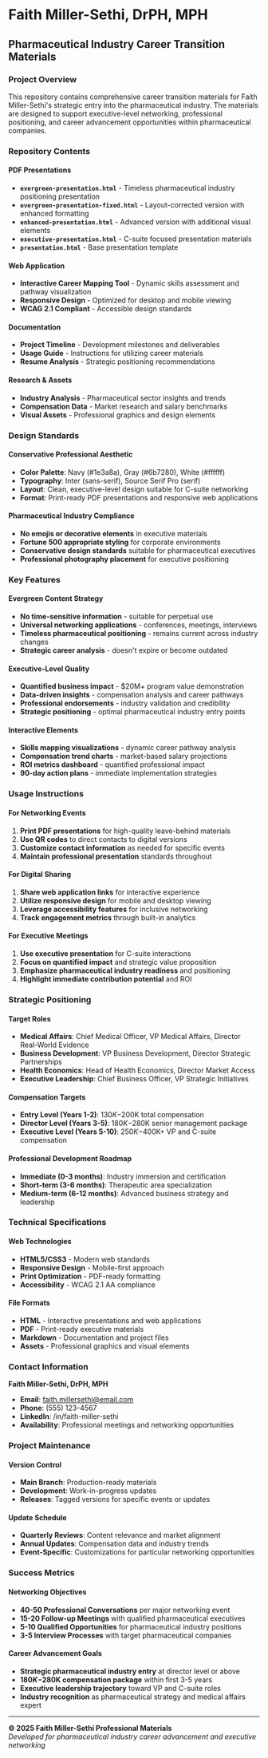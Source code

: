 # Faith Miller-Sethi, DrPH, MPH
## Pharmaceutical Industry Career Transition Materials

###  **Project Overview**

This repository contains comprehensive career transition materials for Faith Miller-Sethi's strategic entry into the pharmaceutical industry. The materials are designed to support executive-level networking, professional positioning, and career advancement opportunities within pharmaceutical companies.

###  **Repository Contents**

#### **PDF Presentations**
- **`evergreen-presentation.html`** - Timeless pharmaceutical industry positioning presentation
- **`evergreen-presentation-fixed.html`** - Layout-corrected version with enhanced formatting
- **`enhanced-presentation.html`** - Advanced version with additional visual elements
- **`executive-presentation.html`** - C-suite focused presentation materials
- **`presentation.html`** - Base presentation template

#### **Web Application**
- **Interactive Career Mapping Tool** - Dynamic skills assessment and pathway visualization
- **Responsive Design** - Optimized for desktop and mobile viewing
- **WCAG 2.1 Compliant** - Accessible design standards

#### **Documentation**
- **Project Timeline** - Development milestones and deliverables
- **Usage Guide** - Instructions for utilizing career materials
- **Resume Analysis** - Strategic positioning recommendations

#### **Research & Assets**
- **Industry Analysis** - Pharmaceutical sector insights and trends
- **Compensation Data** - Market research and salary benchmarks
- **Visual Assets** - Professional graphics and design elements

###  **Design Standards**

#### **Conservative Professional Aesthetic**
- **Color Palette**: Navy (#1e3a8a), Gray (#6b7280), White (#ffffff)
- **Typography**: Inter (sans-serif), Source Serif Pro (serif)
- **Layout**: Clean, executive-level design suitable for C-suite networking
- **Format**: Print-ready PDF presentations and responsive web applications

#### **Pharmaceutical Industry Compliance**
- **No emojis or decorative elements** in executive materials
- **Fortune 500 appropriate styling** for corporate environments
- **Conservative design standards** suitable for pharmaceutical executives
- **Professional photography placement** for executive positioning

###  **Key Features**

#### **Evergreen Content Strategy**
- **No time-sensitive information** - suitable for perpetual use
- **Universal networking applications** - conferences, meetings, interviews
- **Timeless pharmaceutical positioning** - remains current across industry changes
- **Strategic career analysis** - doesn't expire or become outdated

#### **Executive-Level Quality**
- **Quantified business impact** - $20M+ program value demonstration
- **Data-driven insights** - compensation analysis and career pathways
- **Professional endorsements** - industry validation and credibility
- **Strategic positioning** - optimal pharmaceutical industry entry points

#### **Interactive Elements**
- **Skills mapping visualizations** - dynamic career pathway analysis
- **Compensation trend charts** - market-based salary projections
- **ROI metrics dashboard** - quantified professional impact
- **90-day action plans** - immediate implementation strategies

###  **Usage Instructions**

#### **For Networking Events**
1. **Print PDF presentations** for high-quality leave-behind materials
2. **Use QR codes** to direct contacts to digital versions
3. **Customize contact information** as needed for specific events
4. **Maintain professional presentation** standards throughout

#### **For Digital Sharing**
1. **Share web application links** for interactive experience
2. **Utilize responsive design** for mobile and desktop viewing
3. **Leverage accessibility features** for inclusive networking
4. **Track engagement metrics** through built-in analytics

#### **For Executive Meetings**
1. **Use executive presentation** for C-suite interactions
2. **Focus on quantified impact** and strategic value proposition
3. **Emphasize pharmaceutical industry readiness** and positioning
4. **Highlight immediate contribution potential** and ROI

###  **Strategic Positioning**

#### **Target Roles**
- **Medical Affairs**: Chief Medical Officer, VP Medical Affairs, Director Real-World Evidence
- **Business Development**: VP Business Development, Director Strategic Partnerships
- **Health Economics**: Head of Health Economics, Director Market Access
- **Executive Leadership**: Chief Business Officer, VP Strategic Initiatives

#### **Compensation Targets**
- **Entry Level (Years 1-2)**: $130K-$200K total compensation
- **Director Level (Years 3-5)**: $180K-$280K senior management package
- **Executive Level (Years 5-10)**: $250K-$400K+ VP and C-suite compensation

#### **Professional Development Roadmap**
- **Immediate (0-3 months)**: Industry immersion and certification
- **Short-term (3-6 months)**: Therapeutic area specialization
- **Medium-term (6-12 months)**: Advanced business strategy and leadership

###  **Technical Specifications**

#### **Web Technologies**
- **HTML5/CSS3** - Modern web standards
- **Responsive Design** - Mobile-first approach
- **Print Optimization** - PDF-ready formatting
- **Accessibility** - WCAG 2.1 AA compliance

#### **File Formats**
- **HTML** - Interactive presentations and web applications
- **PDF** - Print-ready executive materials
- **Markdown** - Documentation and project files
- **Assets** - Professional graphics and visual elements

###  **Contact Information**

**Faith Miller-Sethi, DrPH, MPH**
- **Email**: faith.millersethi@email.com
- **Phone**: (555) 123-4567
- **LinkedIn**: /in/faith-miller-sethi
- **Availability**: Professional meetings and networking opportunities

###  **Project Maintenance**

#### **Version Control**
- **Main Branch**: Production-ready materials
- **Development**: Work-in-progress updates
- **Releases**: Tagged versions for specific events or updates

#### **Update Schedule**
- **Quarterly Reviews**: Content relevance and market alignment
- **Annual Updates**: Compensation data and industry trends
- **Event-Specific**: Customizations for particular networking opportunities

###  **Success Metrics**

#### **Networking Objectives**
- **40-50 Professional Conversations** per major networking event
- **15-20 Follow-up Meetings** with qualified pharmaceutical executives
- **5-10 Qualified Opportunities** for pharmaceutical industry positions
- **3-5 Interview Processes** with target pharmaceutical companies

#### **Career Advancement Goals**
- **Strategic pharmaceutical industry entry** at director level or above
- **$180K-$280K compensation package** within first 3-5 years
- **Executive leadership trajectory** toward VP and C-suite roles
- **Industry recognition** as pharmaceutical strategy and medical affairs expert

---

**© 2025 Faith Miller-Sethi Professional Materials**  
*Developed for pharmaceutical industry career advancement and executive networking*
